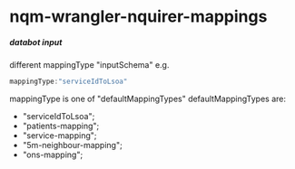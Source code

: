 # nqm-wrangler-nquirer-mappings

##### databot input
different mappingType "inputSchema"
e.g.

```javascript
mappingType:"serviceIdToLsoa"
```
mappingType is one of "defaultMappingTypes"
defaultMappingTypes are: 
* "serviceIdToLsoa";
* "patients-mapping";
* "service-mapping";
* "5m-neighbour-mapping";
* "ons-mapping";